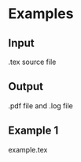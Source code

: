 # Examples
## Input
.tex source file

## Output

.pdf file and .log file

## Example 1

example.tex
